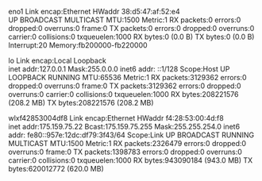 eno1      Link encap:Ethernet  HWaddr 38:d5:47:af:52:e4  
          UP BROADCAST MULTICAST  MTU:1500  Metric:1
          RX packets:0 errors:0 dropped:0 overruns:0 frame:0
          TX packets:0 errors:0 dropped:0 overruns:0 carrier:0
          collisions:0 txqueuelen:1000 
          RX bytes:0 (0.0 B)  TX bytes:0 (0.0 B)
          Interrupt:20 Memory:fb200000-fb220000 

lo        Link encap:Local Loopback  
          inet addr:127.0.0.1  Mask:255.0.0.0
          inet6 addr: ::1/128 Scope:Host
          UP LOOPBACK RUNNING  MTU:65536  Metric:1
          RX packets:3129362 errors:0 dropped:0 overruns:0 frame:0
          TX packets:3129362 errors:0 dropped:0 overruns:0 carrier:0
          collisions:0 txqueuelen:1000 
          RX bytes:208221576 (208.2 MB)  TX bytes:208221576 (208.2 MB)

wlxf42853004df8 Link encap:Ethernet  HWaddr f4:28:53:00:4d:f8  
          inet addr:175.159.75.22  Bcast:175.159.75.255  Mask:255.255.254.0
          inet6 addr: fe80::957e:12dc:df79:3f43/64 Scope:Link
          UP BROADCAST RUNNING MULTICAST  MTU:1500  Metric:1
          RX packets:2326479 errors:0 dropped:0 overruns:0 frame:0
          TX packets:1398783 errors:0 dropped:0 overruns:0 carrier:0
          collisions:0 txqueuelen:1000 
          RX bytes:943090184 (943.0 MB)  TX bytes:620012772 (620.0 MB)

